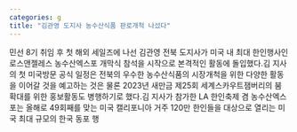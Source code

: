```yaml
---
categories: g
title: "김관영 도지사 농수산식품 판로개척 나섰다"
---
```

민선 8기 취임 후 첫 해외 세일즈에 나선 김관영 전북 도지사가 미국 내 최대 한인행사인 로스앤젤레스 농수산엑스포 개막식 참석을 시작으로 본격적인 활동에 돌입했다.김 지사의 첫 미국방문 공식 일정은 전북의 우수한 농수산식품의 시장개척을 위한 다양한 활동을 이어갈 것을 예고하는 것은 물론 2023년 새만금 제25회 세계스카우트잼버리의 붐 확대를 위한 홍보활동도 병행하기로 했다.김 지사가 참가한 LA 한인축제 겸 농수산엑스포는 올해로 49회째를 맞는 미국 캘리포니아 거주 120만 한인들을 대상으로 열리는 미국 최대 규모의 한국 동포 행